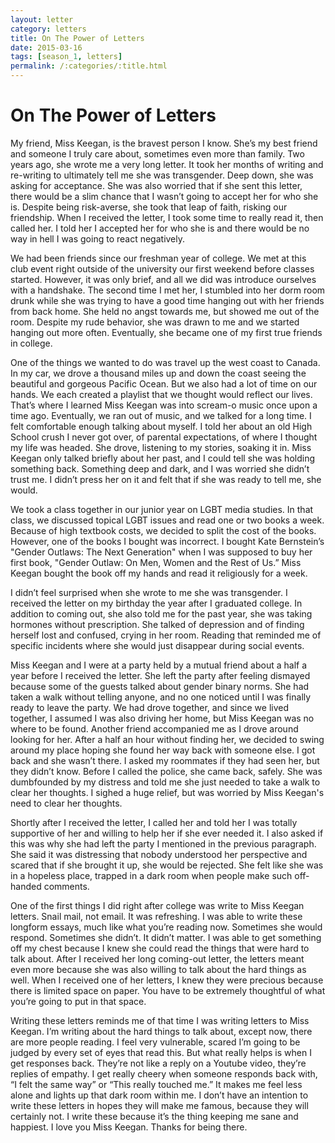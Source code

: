 ```yaml
---
layout: letter
category: letters
title: On The Power of Letters
date: 2015-03-16
tags: [season_1, letters]
permalink: /:categories/:title.html
---
```


# On The Power of Letters

My friend, Miss Keegan, is the bravest person I know. She’s my best friend and someone I truly care about, sometimes even more than family. Two years ago, she wrote me a very long letter. It took her months of writing and re-writing to ultimately tell me she was transgender. Deep down, she was asking for acceptance. She was also worried that if she sent this letter, there would be a slim chance that I wasn’t going to accept her for who she is. Despite being risk-averse, she took that leap of faith, risking our friendship. When I received the letter, I took some time to really read it, then called her. I told her I accepted her for who she is and there would be no way in hell I was going to react negatively.

We had been friends since our freshman year of college. We met at this club event right outside of the university our first weekend before classes started. However, it was only brief, and all we did was introduce ourselves with a handshake. The second time I met her, I stumbled into her dorm room drunk while she was trying to have a good time hanging out with her friends from back home. She held no angst towards me, but showed me out of the room. Despite my rude behavior, she was drawn to me and we started hanging out more often. Eventually, she became one of my first true friends in college.

One of the things we wanted to do was travel up the west coast to Canada. In my car, we drove a thousand miles up and down the coast seeing the beautiful and gorgeous Pacific Ocean. But we also had a lot of time on our hands. We each created a playlist that we thought would reflect our lives. That’s where I learned Miss Keegan was into scream-o music once upon a time ago. Eventually, we ran out of music, and we talked for a long time. I felt comfortable enough talking about myself. I told her about an old High School crush I never got over, of parental expectations, of where I thought my life was headed. She drove, listening to my stories, soaking it in. Miss Keegan only talked briefly about her past, and I could tell she was holding something back. Something deep and dark, and I was worried she didn’t trust me. I didn’t press her on it and felt that if she was ready to tell me, she would.

We took a class together in our junior year on LGBT media studies. In that class, we discussed topical LGBT issues and read one or two books a week. Because of high textbook costs, we decided to split the cost of the books. However, one of the books I bought was incorrect. I bought Kate Bernstein’s "Gender Outlaws: The Next Generation" when I was supposed to buy her first book, "Gender Outlaw: On Men, Women and the Rest of Us.” Miss Keegan bought the book off my hands and read it religiously for a week.

I didn’t feel surprised when she wrote to me she was transgender. I received the letter on my birthday the year after I graduated college. In addition to coming out, she also told me for the past year, she was taking hormones without prescription. She talked of depression and of finding herself lost and confused, crying in her room. Reading that reminded me of specific incidents where she would just disappear during social events.

Miss Keegan and I were at a party held by a mutual friend about a half a year before I received the letter. She left the party after feeling dismayed because some of the guests talked about gender binary norms. She had taken a walk without telling anyone, and no one noticed until I was finally ready to leave the party. We had drove together, and since we lived together, I assumed I was also driving her home, but Miss Keegan was no where to be found. Another friend accompanied me as I drove around looking for her. After a half an hour without finding her, we decided to swing around my place hoping she found her way back with someone else. I got back and she wasn’t there. I asked my roommates if they had seen her, but they didn’t know. Before I called the police, she came back, safely. She was dumbfounded by my distress and told me she just needed to take a walk to clear her thoughts. I sighed a huge relief, but was worried by Miss Keegan's need to clear her thoughts.

Shortly after I received the letter, I called her and told her I was totally supportive of her and willing to help her if she ever needed it. I also asked if this was why she had left the party I mentioned in the previous paragraph. She said it was distressing that nobody understood her perspective and scared that if she brought it up, she would be rejected. She felt like she was in a hopeless place, trapped in a dark room when people make such off-handed comments.

One of the first things I did right after college was write to Miss Keegan letters. Snail mail, not email. It was refreshing. I was able to write these longform essays, much like what you’re reading now. Sometimes she would respond. Sometimes she didn’t. It didn’t matter. I was able to get something off my chest because I knew she could read the things that were hard to talk about. After I received her long coming-out letter, the letters meant even more because she was also willing to talk about the hard things as well. When I received one of her letters, I knew they were precious because there is limited space on paper. You have to be extremely thoughtful of what you’re going to put in that space.

Writing these letters reminds me of that time I was writing letters to Miss Keegan. I’m writing about the hard things to talk about, except now, there are more people reading. I feel very vulnerable, scared I’m going to be judged by every set of eyes that read this. But what really helps is when I get responses back. They’re not like a reply on a Youtube video, they’re replies of empathy. I get really cheery when someone responds back with, “I felt the same way” or “This really touched me.”  It makes me feel less alone and lights up that dark room within me. I don’t have an intention to write these letters in hopes they will make me famous, because they will certainly not. I write these because it’s the thing keeping me sane and happiest. I love you Miss Keegan. Thanks for being there.
